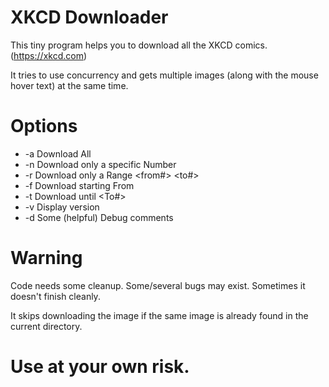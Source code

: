 # XKCD Downloader

This tiny program helps you to download all the XKCD comics. (https://xkcd.com)

It tries to use concurrency and gets multiple images (along with the mouse hover text) at the same time.

# Options

- -a Download All
-  -n Download only a specific Number
-  -r Download only a Range <from#> <to#>
-  -f Download starting From
-  -t Download until <To#>
-  -v Display version
-  -d Some (helpful) Debug comments

# Warning

Code needs some cleanup. Some/several bugs may exist. Sometimes it doesn't finish cleanly. 

It skips downloading the image if the same image is already found in the current directory.

# Use at your own risk. 


